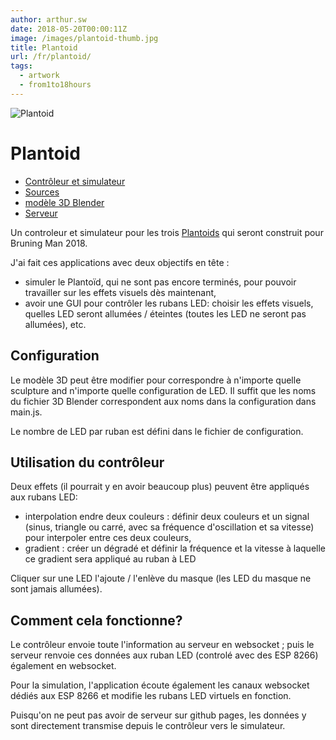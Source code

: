 ```yaml
---
author: arthur.sw
date: 2018-05-20T00:00:11Z
image: /images/plantoid-thumb.jpg
title: Plantoid
url: /fr/plantoid/
tags:
  - artwork
  - from1to18hours
---
```


![Plantoid](/images/plantoid-controller.png)

# Plantoid

 - [Contrôleur et simulateur](https://arthursw.github.io/plantoid-controller/)
 - [Sources](https://github.com/arthursw/plantoid-controller)
 - [modèle 3D Blender](https://github.com/arthursw/plantoid-controller/blob/gh-pages/models/plantoid.blend)
 - [Serveur](https://github.com/arthursw/plantoid-server)

Un controleur et simulateur pour les trois [Plantoids](http://plantoid.org) qui seront construit pour Bruning Man 2018.

J'ai fait ces applications avec deux objectifs en tête :
 - simuler le Plantoïd, qui ne sont pas encore terminés, pour pouvoir travailler sur les effets visuels dès maintenant,
 - avoir une GUI pour contrôler les rubans LED: choisir les effets visuels, quelles LED seront allumées / éteintes (toutes les LED ne seront pas allumées), etc.

## Configuration

Le modèle 3D peut être modifier pour correspondre à n'importe quelle sculpture and n'importe quelle configuration de LED.
Il suffit que les noms du fichier 3D Blender correspondent aux noms dans la configuration dans main.js.

Le nombre de LED par ruban est défini dans le fichier de configuration.

## Utilisation du contrôleur

Deux effets (il pourrait y en avoir beaucoup plus) peuvent être appliqués aux rubans LED:
 - interpolation endre deux couleurs : définir deux couleurs et un signal (sinus, triangle ou carré, avec sa fréquence d'oscillation et sa vitesse) pour interpoler entre ces deux couleurs,
 - gradient : créer un dégradé et définir la fréquence et la vitesse à laquelle ce gradient sera appliqué au ruban à LED

Cliquer sur une LED l'ajoute / l'enlève du masque (les LED du masque ne sont jamais allumées).

## Comment cela fonctionne?

Le contrôleur envoie toute l'information au serveur en websocket ; puis le serveur renvoie ces données aux ruban LED (controlé avec des ESP 8266) également en websocket.

Pour la simulation, l'application écoute également les canaux websocket dédiés aux ESP 8266 et modifie les rubans LED virtuels en fonction.

Puisqu'on ne peut pas avoir de serveur sur github pages, les données y sont directement transmise depuis le contrôleur vers le simulateur.


